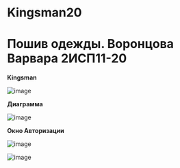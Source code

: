 # Kingsman20
<h1>Пошив одежды. Воронцова Варвара 2ИСП11-20</h1>
<b>Kingsman</b>

![image](https://user-images.githubusercontent.com/126570601/224034915-d079bca9-8e3c-4f6c-999c-e67060fc99d0.png)

<b>Диаграмма</b>

![image](https://user-images.githubusercontent.com/126570601/225684825-be3b35f6-9920-4427-b96d-2c502d9e2470.png)

<b>Окно Авторизации</b>

![image](https://user-images.githubusercontent.com/126570601/225819168-1d655b54-c74a-4447-8109-e000a8f00184.png)

![image](https://user-images.githubusercontent.com/126570601/225821423-e42c606b-8841-42db-898f-4cd41a979017.png)

